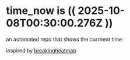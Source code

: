# time_now is (( 2025-10-08T00:30:00.276Z ))

an automated repo that shows the currnent time

inspired by [breakingheatmap](https://github.com/breakingheatmap/breakingheatmap)